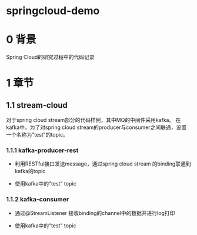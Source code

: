 # springcloud-demo

# 0 背景

Spring Cloud的研究过程中的代码记录

# 1 章节

## 1.1 stream-cloud

对于spring cloud stream部分的代码样例，其中MQ的中间件采用kafka。
在kafka中，为了对spring cloud stream的producer与consumer之间联通，设置一个名称为"test"的topic。

### 1.1.1 kafka-producer-rest

- 利用RESTful接口发送message，通过spring cloud stream 的binding联通到kafka的topic

- 使用kafka中的"test" topic


### 1.1.2 kafka-consumer

- 通过@StreamListener 接收binding的channel中的数据并进行log打印

- 使用kafka中的"test" topic
